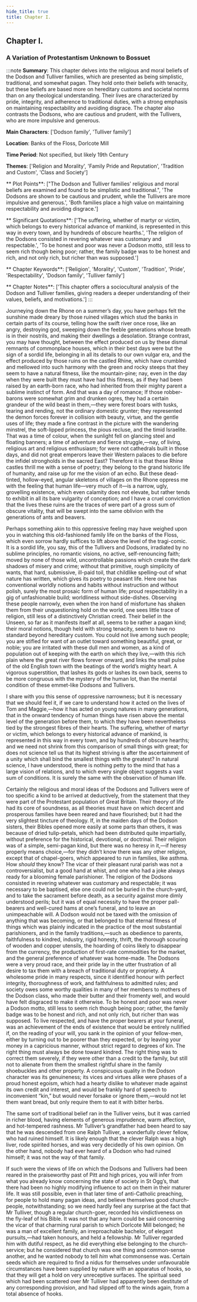 ```yaml
---
hide_title: true
title: Chapter I.
---
```

## Chapter I.
### A Variation of Protestantism Unknown to Bossuet 
:::note
**Summary**:
This chapter delves into the religious and moral beliefs of the Dodson and Tulliver families, which are presented as being simplistic, traditional, and somewhat pagan. They hold onto their beliefs with tenacity, but these beliefs are based more on hereditary customs and societal norms than on any theological understanding. Their lives are characterized by pride, integrity, and adherence to traditional duties, with a strong emphasis on maintaining respectability and avoiding disgrace. The chapter also contrasts the Dodsons, who are cautious and prudent, with the Tullivers, who are more impulsive and generous.

**Main Characters**:
['Dodson family', 'Tulliver family']

**Location**:
Banks of the Floss, Dorlcote Mill

**Time Period**:
Not specified, but likely 19th Century

**Themes**:
['Religion and Morality', 'Family Pride and Reputation', 'Tradition and Custom', 'Class and Society']

** Plot Points**:
["The Dodson and Tulliver families' religious and moral beliefs are examined and found to be simplistic and traditional.", 'The Dodsons are shown to be cautious and prudent, while the Tullivers are more impulsive and generous.', 'Both families place a high value on maintaining respectability and avoiding disgrace.']

** Significant Quotations**:
['The suffering, whether of martyr or victim, which belongs to every historical advance of mankind, is represented in this way in every town, and by hundreds of obscure hearths.', 'The religion of the Dodsons consisted in revering whatever was customary and respectable.', 'To be honest and poor was never a Dodson motto, still less to seem rich though being poor; rather, the family badge was to be honest and rich, and not only rich, but richer than was supposed.']

** Chapter Keywords**:
['Religion', 'Morality', 'Custom', 'Tradition', 'Pride', 'Respectability', 'Dodson family', 'Tulliver family']

** Chapter Notes**:
['This chapter offers a sociocultural analysis of the Dodson and Tulliver families, giving readers a deeper understanding of their values, beliefs, and motivations.']
:::


  Journeying down the Rhone on a summer’s day, you have perhaps felt the sunshine made dreary by those ruined villages which stud the banks in certain parts of its course, telling how the swift river once rose, like an angry, destroying god, sweeping down the feeble generations whose breath is in their nostrils, and making their dwellings a desolation. Strange contrast, you may have thought, between the effect produced on us by these dismal remnants of commonplace houses, which in their best days were but the sign of a sordid life, belonging in all its details to our own vulgar era, and the effect produced by those ruins on the castled Rhine, which have crumbled and mellowed into such harmony with the green and rocky steeps that they seem to have a natural fitness, like the mountain-pine; nay, even in the day when they were built they must have had this fitness, as if they had been raised by an earth-born race, who had inherited from their mighty parent a sublime instinct of form. And that was a day of romance; If those robber-barons were somewhat grim and drunken ogres, they had a certain grandeur of the wild beast in them,—they were forest boars with tusks, tearing and rending, not the ordinary domestic grunter; they represented the demon forces forever in collision with beauty, virtue, and the gentle uses of life; they made a fine contrast in the picture with the wandering minstrel, the soft-lipped princess, the pious recluse, and the timid Israelite. That was a time of colour, when the sunlight fell on glancing steel and floating banners; a time of adventure and fierce struggle,—nay, of living, religious art and religious enthusiasm; for were not cathedrals built in those days, and did not great emperors leave their Western palaces to die before the infidel strongholds in the sacred East? Therefore it is that these Rhine castles thrill me with a sense of poetry; they belong to the grand historic life of humanity, and raise up for me the vision of an echo. But these dead-tinted, hollow-eyed, angular skeletons of villages on the Rhone oppress me with the feeling that human life—very much of it—is a narrow, ugly, grovelling existence, which even calamity does not elevate, but rather tends to exhibit in all its bare vulgarity of conception; and I have a cruel conviction that the lives these ruins are the traces of were part of a gross sum of obscure vitality, that will be swept into the same oblivion with the generations of ants and beavers. 

  Perhaps something akin to this oppressive feeling may have weighed upon you in watching this old-fashioned family life on the banks of the Floss, which even sorrow hardly suffices to lift above the level of the tragi-comic. It is a sordid life, you say, this of the Tullivers and Dodsons, irradiated by no sublime principles, no romantic visions, no active, self-renouncing faith; moved by none of those wild, uncontrollable passions which create the dark shadows of misery and crime; without that primitive, rough simplicity of wants, that hard, submissive, ill-paid toil, that childlike spelling-out of what nature has written, which gives its poetry to peasant life. Here one has conventional worldly notions and habits without instruction and without polish, surely the most prosaic form of human life; proud respectability in a gig of unfashionable build; worldliness without side-dishes. Observing these people narrowly, even when the iron hand of misfortune has shaken them from their unquestioning hold on the world, one sees little trace of religion, still less of a distinctively Christian creed. Their belief in the Unseen, so far as it manifests itself at all, seems to be rather a pagan kind; their moral notions, though held with strong tenacity, seem to have no standard beyond hereditary custom. You could not live among such people; you are stifled for want of an outlet toward something beautiful, great, or noble; you are irritated with these dull men and women, as a kind of population out of keeping with the earth on which they live,—with this rich plain where the great river flows forever onward, and links the small pulse of the old English town with the beatings of the world’s mighty heart. A vigorous superstition, that lashes its gods or lashes its own back, seems to be more congruous with the mystery of the human lot, than the mental condition of these emmet-like Dodsons and Tullivers. 

  I share with you this sense of oppressive narrowness; but it is necessary that we should feel it, if we care to understand how it acted on the lives of Tom and Maggie,—how it has acted on young natures in many generations, that in the onward tendency of human things have risen above the mental level of the generation before them, to which they have been nevertheless tied by the strongest fibres of their hearts. The suffering, whether of martyr or victim, which belongs to every historical advance of mankind, is represented in this way in every town, and by hundreds of obscure hearths; and we need not shrink from this comparison of small things with great; for does not science tell us that its highest striving is after the ascertainment of a unity which shall bind the smallest things with the greatest? In natural science, I have understood, there is nothing petty to the mind that has a large vision of relations, and to which every single object suggests a vast sum of conditions. It is surely the same with the observation of human life. 

  Certainly the religious and moral ideas of the Dodsons and Tullivers were of too specific a kind to be arrived at deductively, from the statement that they were part of the Protestant population of Great Britain. Their theory of life had its core of soundness, as all theories must have on which decent and prosperous families have been reared and have flourished; but it had the very slightest tincture of theology. If, in the maiden days of the Dodson sisters, their Bibles opened more easily at some parts than others, it was because of dried tulip-petals, which had been distributed quite impartially, without preference for the historical, devotional, or doctrinal. Their religion was of a simple, semi-pagan kind, but there was no heresy in it,—if heresy properly means choice,—for they didn’t know there was any other religion, except that of chapel-goers, which appeared to run in families, like asthma. How _should_ they know? The vicar of their pleasant rural parish was not a controversialist, but a good hand at whist, and one who had a joke always ready for a blooming female parishioner. The religion of the Dodsons consisted in revering whatever was customary and respectable; it was necessary to be baptised, else one could not be buried in the church-yard, and to take the sacrament before death, as a security against more dimly understood perils; but it was of equal necessity to have the proper pall-bearers and well-cured hams at one’s funeral, and to leave an unimpeachable will. A Dodson would not be taxed with the omission of anything that was becoming, or that belonged to that eternal fitness of things which was plainly indicated in the practice of the most substantial parishioners, and in the family traditions,—such as obedience to parents, faithfulness to kindred, industry, rigid honesty, thrift, the thorough scouring of wooden and copper utensils, the hoarding of coins likely to disappear from the currency, the production of first-rate commodities for the market, and the general preference of whatever was home-made. The Dodsons were a very proud race, and their pride lay in the utter frustration of all desire to tax them with a breach of traditional duty or propriety. A wholesome pride in many respects, since it identified honour with perfect integrity, thoroughness of work, and faithfulness to admitted rules; and society owes some worthy qualities in many of her members to mothers of the Dodson class, who made their butter and their fromenty well, and would have felt disgraced to make it otherwise. To be honest and poor was never a Dodson motto, still less to seem rich though being poor; rather, the family badge was to be honest and rich, and not only rich, but richer than was supposed. To live respected, and have the proper bearers at your funeral, was an achievement of the ends of existence that would be entirely nullified if, on the reading of your will, you sank in the opinion of your fellow-men, either by turning out to be poorer than they expected, or by leaving your money in a capricious manner, without strict regard to degrees of kin. The right thing must always be done toward kindred. The right thing was to correct them severely, if they were other than a credit to the family, but still not to alienate from them the smallest rightful share in the family shoebuckles and other property. A conspicuous quality in the Dodson character was its genuineness; its vices and virtues alike were phases of a proud honest egoism, which had a hearty dislike to whatever made against its own credit and interest, and would be frankly hard of speech to inconvenient “kin,” but would never forsake or ignore them,—would not let them want bread, but only require them to eat it with bitter herbs. 

  The same sort of traditional belief ran in the Tulliver veins, but it was carried in richer blood, having elements of generous imprudence, warm affection, and hot-tempered rashness. Mr Tulliver’s grandfather had been heard to say that he was descended from one Ralph Tulliver, a wonderfully clever fellow, who had ruined himself. It is likely enough that the clever Ralph was a high liver, rode spirited horses, and was very decidedly of his own opinion. On the other hand, nobody had ever heard of a Dodson who had ruined himself; it was not the way of that family. 

  If such were the views of life on which the Dodsons and Tullivers had been reared in the praiseworthy past of Pitt and high prices, you will infer from what you already know concerning the state of society in St Ogg’s, that there had been no highly modifying influence to act on them in their maturer life. It was still possible, even in that later time of anti-Catholic preaching, for people to hold many pagan ideas, and believe themselves good church-people, notwithstanding; so we need hardly feel any surprise at the fact that Mr Tulliver, though a regular church-goer, recorded his vindictiveness on the fly-leaf of his Bible. It was not that any harm could be said concerning the vicar of that charming rural parish to which Dorlcote Mill belonged; he was a man of excellent family, an irreproachable bachelor, of elegant pursuits,—had taken honours, and held a fellowship. Mr Tulliver regarded him with dutiful respect, as he did everything else belonging to the church-service; but he considered that church was one thing and common-sense another, and he wanted nobody to tell _him_ what commonsense was. Certain seeds which are required to find a nidus for themselves under unfavourable circumstances have been supplied by nature with an apparatus of hooks, so that they will get a hold on very unreceptive surfaces. The spiritual seed which had been scattered over Mr Tulliver had apparently been destitute of any corresponding provision, and had slipped off to the winds again, from a total absence of hooks. 

  